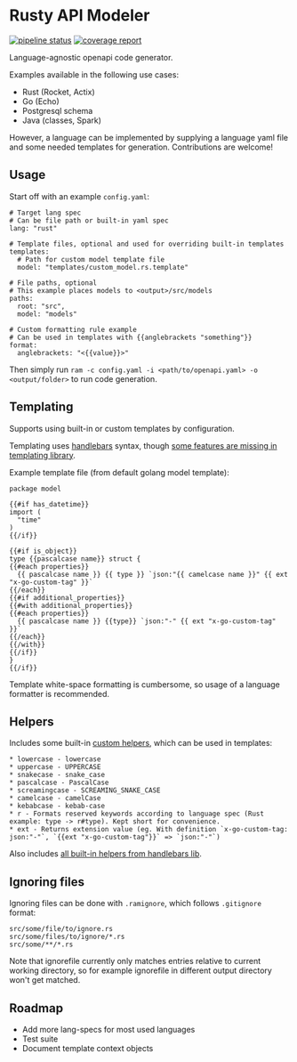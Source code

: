 # Rusty API Modeler

[![pipeline status](https://gitlab.com/alamminsalo/ram/badges/master/pipeline.svg)](https://gitlab.com/alamminsalo/ram/commits/master)
[![coverage report](https://gitlab.com/alamminsalo/ram/badges/master/coverage.svg)](https://gitlab.com/alamminsalo/ram/commits/master)

Language-agnostic openapi code generator.

Examples available in the following use cases:
* Rust (Rocket, Actix)
* Go (Echo)
* Postgresql schema
* Java (classes, Spark)

However, a language can be implemented by supplying a language yaml file and some needed templates for generation. Contributions are welcome!

## Usage

Start off with an example `config.yaml`:

```
# Target lang spec
# Can be file path or built-in yaml spec
lang: "rust"

# Template files, optional and used for overriding built-in templates
templates:
  # Path for custom model template file
  model: "templates/custom_model.rs.template"

# File paths, optional
# This example places models to <output>/src/models
paths:
  root: "src",
  model: "models"

# Custom formatting rule example
# Can be used in templates with {{anglebrackets "something"}}
format:
  anglebrackets: "<{{value}}>"
```

Then simply run `ram -c config.yaml -i <path/to/openapi.yaml> -o <output/folder>` to run code generation.

## Templating

Supports using built-in or custom templates by configuration.

Templating uses [handlebars](https://handlebars-draft.knappi.org/guide) syntax, though [some features are missing in templating library](https://github.com/sunng87/handlebars-rust#limited-but-essential-control-structure-built-in).

Example template file (from default golang model template):
```
package model

{{#if has_datetime}}
import (
  "time"
)
{{/if}}

{{#if is_object}}
type {{pascalcase name}} struct {
{{#each properties}}
  {{ pascalcase name }} {{ type }} `json:"{{ camelcase name }}" {{ ext "x-go-custom-tag" }}`
{{/each}}
{{#if additional_properties}}
{{#with additional_properties}}
{{#each properties}}
  {{ pascalcase name }} {{type}} `json:"-" {{ ext "x-go-custom-tag" }}`
{{/each}}
{{/with}}
{{/if}}
}
{{/if}}
```

Template white-space formatting is cumbersome, so usage of a language formatter is recommended.

## Helpers

Includes some built-in [custom helpers](https://handlebars-draft.knappi.org/guide/#custom-helpers), which can be used in templates:
```
* lowercase - lowercase
* uppercase - UPPERCASE
* snakecase - snake_case
* pascalcase - PascalCase
* screamingcase - SCREAMING_SNAKE_CASE
* camelcase - camelCase
* kebabcase - kebab-case
* r - Formats reserved keywords according to language spec (Rust example: type -> r#type). Kept short for convenience.
* ext - Returns extension value (eg. With definition `x-go-custom-tag: json:"-"`, `{{ext "x-go-custom-tag"}}` => `json:"-"`)
```

Also includes [all built-in helpers from handlebars lib](https://docs.rs/handlebars/3.0.0-beta.1/handlebars/#built-in-helpers).

## Ignoring files

Ignoring files can be done with `.ramignore`, which follows `.gitignore` format:
```
src/some/file/to/ignore.rs
src/some/files/to/ignore/*.rs
src/some/**/*.rs
```

Note that ignorefile currently only matches entries relative to current working directory, 
so for example ignorefile in different output directory won't get matched.

## Roadmap
* Add more lang-specs for most used languages
* Test suite
* Document template context objects
